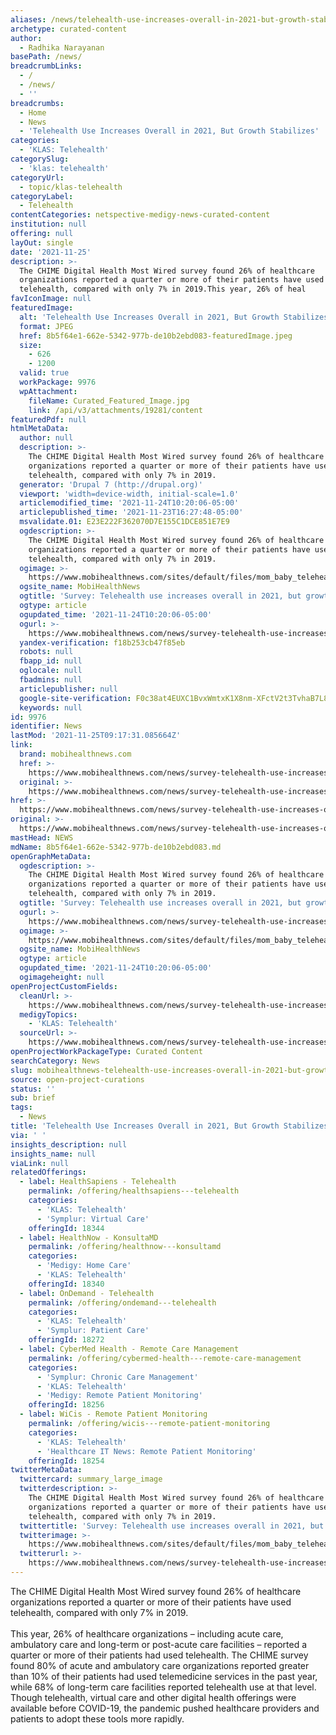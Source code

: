 ```yaml
---
aliases: /news/telehealth-use-increases-overall-in-2021-but-growth-stabilizes
archetype: curated-content
author:
  - Radhika Narayanan
basePath: /news/
breadcrumbLinks:
  - /
  - /news/
  - ''
breadcrumbs:
  - Home
  - News
  - 'Telehealth Use Increases Overall in 2021, But Growth Stabilizes'
categories:
  - 'KLAS: Telehealth'
categorySlug:
  - 'klas: telehealth'
categoryUrl:
  - topic/klas-telehealth
categoryLabel:
  - Telehealth
contentCategories: netspective-medigy-news-curated-content
institution: null
offering: null
layOut: single
date: '2021-11-25'
description: >-
  The CHIME Digital Health Most Wired survey found 26% of healthcare
  organizations reported a quarter or more of their patients have used
  telehealth, compared with only 7% in 2019.This year, 26% of heal
favIconImage: null
featuredImage:
  alt: 'Telehealth Use Increases Overall in 2021, But Growth Stabilizes'
  format: JPEG
  href: 8b5f64e1-662e-5342-977b-de10b2ebd083-featuredImage.jpeg
  size:
    - 626
    - 1200
  valid: true
  workPackage: 9976
  wpAttachment:
    fileName: Curated_Featured_Image.jpg
    link: /api/v3/attachments/19281/content
featuredPdf: null
htmlMetaData:
  author: null
  description: >-
    The CHIME Digital Health Most Wired survey found 26% of healthcare
    organizations reported a quarter or more of their patients have used
    telehealth, compared with only 7% in 2019.
  generator: 'Drupal 7 (http://drupal.org)'
  viewport: 'width=device-width, initial-scale=1.0'
  articlemodified_time: '2021-11-24T10:20:06-05:00'
  articlepublished_time: '2021-11-23T16:27:48-05:00'
  msvalidate.01: E23E222F362070D7E155C1DCE851E7E9
  ogdescription: >-
    The CHIME Digital Health Most Wired survey found 26% of healthcare
    organizations reported a quarter or more of their patients have used
    telehealth, compared with only 7% in 2019.
  ogimage: >-
    https://www.mobihealthnews.com/sites/default/files/mom_baby_telehealth_GettyImages-1215515956.jpg
  ogsite_name: MobiHealthNews
  ogtitle: 'Survey: Telehealth use increases overall in 2021, but growth stabilizes'
  ogtype: article
  ogupdated_time: '2021-11-24T10:20:06-05:00'
  ogurl: >-
    https://www.mobihealthnews.com/news/survey-telehealth-use-increases-overall-2021-growth-stabilizes
  yandex-verification: f18b253cb47f85eb
  robots: null
  fbapp_id: null
  oglocale: null
  fbadmins: null
  articlepublisher: null
  google-site-verification: F0c38at4EUXC1BvxWmtxK1X8nm-XFctV2t3TvhaB7L8
  keywords: null
id: 9976
identifier: News
lastMod: '2021-11-25T09:17:31.085664Z'
link:
  brand: mobihealthnews.com
  href: >-
    https://www.mobihealthnews.com/news/survey-telehealth-use-increases-overall-2021-growth-stabilizes
  original: >-
    https://www.mobihealthnews.com/news/survey-telehealth-use-increases-overall-2021-growth-stabilizes
href: >-
  https://www.mobihealthnews.com/news/survey-telehealth-use-increases-overall-2021-growth-stabilizes
original: >-
  https://www.mobihealthnews.com/news/survey-telehealth-use-increases-overall-2021-growth-stabilizes
mastHead: NEWS
mdName: 8b5f64e1-662e-5342-977b-de10b2ebd083.md
openGraphMetaData:
  ogdescription: >-
    The CHIME Digital Health Most Wired survey found 26% of healthcare
    organizations reported a quarter or more of their patients have used
    telehealth, compared with only 7% in 2019.
  ogtitle: 'Survey: Telehealth use increases overall in 2021, but growth stabilizes'
  ogurl: >-
    https://www.mobihealthnews.com/news/survey-telehealth-use-increases-overall-2021-growth-stabilizes
  ogimage: >-
    https://www.mobihealthnews.com/sites/default/files/mom_baby_telehealth_GettyImages-1215515956.jpg
  ogsite_name: MobiHealthNews
  ogtype: article
  ogupdated_time: '2021-11-24T10:20:06-05:00'
  ogimageheight: null
openProjectCustomFields:
  cleanUrl: >-
    https://www.mobihealthnews.com/news/survey-telehealth-use-increases-overall-2021-growth-stabilizes
  medigyTopics:
    - 'KLAS: Telehealth'
  sourceUrl: >-
    https://www.mobihealthnews.com/news/survey-telehealth-use-increases-overall-2021-growth-stabilizes
openProjectWorkPackageType: Curated Content
searchCategory: News
slug: mobihealthnews-telehealth-use-increases-overall-in-2021-but-growth-stabilizes
source: open-project-curations
status: ''
sub: brief
tags:
  - News
title: 'Telehealth Use Increases Overall in 2021, But Growth Stabilizes'
via: ' '
insights_description: null
insights_name: null
viaLink: null
relatedOfferings:
  - label: HealthSapiens - Telehealth
    permalink: /offering/healthsapiens---telehealth
    categories:
      - 'KLAS: Telehealth'
      - 'Symplur: Virtual Care'
    offeringId: 18344
  - label: HealthNow - KonsultaMD
    permalink: /offering/healthnow---konsultamd
    categories:
      - 'Medigy: Home Care'
      - 'KLAS: Telehealth'
    offeringId: 18340
  - label: OnDemand - Telehealth
    permalink: /offering/ondemand---telehealth
    categories:
      - 'KLAS: Telehealth'
      - 'Symplur: Patient Care'
    offeringId: 18272
  - label: CyberMed Health - Remote Care Management
    permalink: /offering/cybermed-health---remote-care-management
    categories:
      - 'Symplur: Chronic Care Management'
      - 'KLAS: Telehealth'
      - 'Medigy: Remote Patient Monitoring'
    offeringId: 18256
  - label: WiCis - Remote Patient Monitoring
    permalink: /offering/wicis---remote-patient-monitoring
    categories:
      - 'KLAS: Telehealth'
      - 'Healthcare IT News: Remote Patient Monitoring'
    offeringId: 18254
twitterMetaData:
  twittercard: summary_large_image
  twitterdescription: >-
    The CHIME Digital Health Most Wired survey found 26% of healthcare
    organizations reported a quarter or more of their patients have used
    telehealth, compared with only 7% in 2019.
  twittertitle: 'Survey: Telehealth use increases overall in 2021, but growth stabilizes'
  twitterimage: >-
    https://www.mobihealthnews.com/sites/default/files/mom_baby_telehealth_GettyImages-1215515956.jpg
  twitterurl: >-
    https://www.mobihealthnews.com/news/survey-telehealth-use-increases-overall-2021-growth-stabilizes
---
```

<p>The CHIME Digital Health Most Wired survey found 26% of healthcare organizations reported a quarter or more of their patients have used telehealth, compared with only 7% in 2019.<br><br>This year, 26% of healthcare organizations – including acute care, ambulatory care and long-term or post-acute care facilities – reported a quarter or more of their patients had used telehealth.
The CHIME survey found 80% of acute and ambulatory care organizations reported greater than 10% of their patients had used telemedicine services in the past year, while 68% of long-term care facilities reported telehealth use at that level.
Though telehealth, virtual care and other digital health offerings were available before COVID-19, the pandemic pushed healthcare providers and patients to adopt these tools more rapidly.</p>